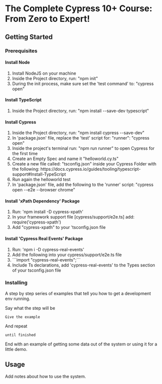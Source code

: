 # The Complete Cypress 10+ Course: From Zero to Expert!

## Getting Started <a name = "getting_started"></a>

### Prerequisites

#### Install Node

<ol>
    <li>Install NodeJS on your machine</li>
    <li>Inside the Project directory, run: "npm init"</li>
    <li>During the init process, make sure set the 'test command' to: "cypress open"</li>
</ol>

#### Install TypeScript

<ol>
    <li>Inside the Project directory, run: "npm install --save-dev typescript"</li>
</ol>

#### Install Cypress

<ol>
    <li>Inside the Project directory, run: "npm install cypress --save-dev"</li>
    <li>In 'package.json' file, replace the 'test' script for: "runner": "cypress open"</li>
    <li>Inside the project's terminal run: "npm run runner" to open Cypress for the first time</li>
    <li>Create an Empty Spec and name it "helloworld.cy.ts"</li>
    <li>Create a new file called: "tsconfig.json" inside your Cypress Folder with the following: https://docs.cypress.io/guides/tooling/typescript-support#Install-TypeScript</li>
    <li>Run again the helloworld test</li>
    <li>In 'package.json' file, add the following to the 'runner' script: "cypress open --e2e --browser chrome"</li>
</ol>

#### Install 'xPath Dependency' Package

<ol>
    <li>Run: 'npm install -D cypress-xpath'</li>
    <li>In your framework support file [cypress/support/e2e.ts] add: require('cypress-xpath')</li>
    <li>Add "cypress-xpath" to your 'tsconfig.json file</li>
</ol>

#### Install 'Cypress Real Events' Package

<ol>
    <li>Run: 'npm i -D cypress-real-events'</li>
    <li>Add the following into your cypress/support/e2e.ts file</li>
    <li>```import "cypress-real-events";```</li>
    <li>Include Ts declarations, add 'cypress-real-events' to the Types section of your tsconfig.json file</li>
</ol>

### Installing

A step by step series of examples that tell you how to get a development env running.

Say what the step will be

```
Give the example
```

And repeat

```
until finished
```

End with an example of getting some data out of the system or using it for a little demo.

## Usage <a name = "usage"></a>

Add notes about how to use the system.

